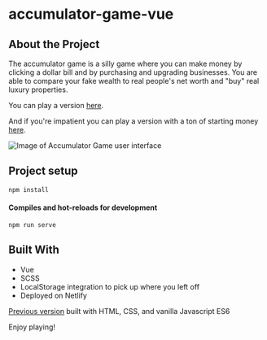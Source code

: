 # accumulator-game-vue

## About the Project
The accumulator game is a silly game where you can make money by clicking a dollar bill and by purchasing and upgrading businesses. You are able to compare your fake wealth to real people's net worth and "buy" real luxury properties.

You can play a version [here](https://accumulator-game.netlify.app/).

And if you're impatient you can play a version with a ton of starting money [here](https://accumulator-game-cheaty-version.netlify.app/).

![Image of Accumulator Game user interface](http://danielkersten.io/assets/project-accumulator-game.png)

## Project setup
```
npm install
```

#### Compiles and hot-reloads for development
```
npm run serve
```

## Built With
- Vue
- SCSS
- LocalStorage integration to pick up where you left off
- Deployed on Netlify

[Previous version](https://github.com/dkersten/accumulator-game) built with HTML, CSS, and vanilla Javascript ES6

Enjoy playing!
